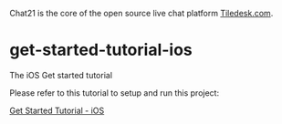 Chat21 is the core of the open source live chat platform [Tiledesk.com](http://www.tiledesk.com).

# get-started-tutorial-ios
The iOS Get started tutorial

Please refer to this tutorial to setup and run this project:

[Get Started Tutorial - iOS](https://github.com/chat21/chat21-docs/blob/master/ios/get-started.md)
